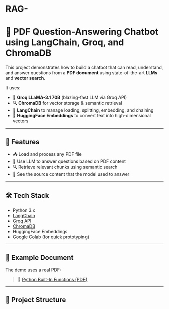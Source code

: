 # RAG-
# 🤖 PDF Question-Answering Chatbot using LangChain, Groq, and ChromaDB

This project demonstrates how to build a chatbot that can read, understand, and answer questions from a **PDF document** using state-of-the-art **LLMs** and **vector search**.

It uses:
- 🧠 **Groq LLaMA-3.1 70B** (blazing-fast LLM via Groq API)
- 🔍 **ChromaDB** for vector storage & semantic retrieval
- 🧱 **LangChain** to manage loading, splitting, embedding, and chaining
- 🧾 **HuggingFace Embeddings** to convert text into high-dimensional vectors

---

## 🚀 Features

- 📥 Load and process any PDF file
- 🧠 Use LLM to answer questions based on PDF content
- 🔍 Retrieve relevant chunks using semantic search
- 📎 See the source content that the model used to answer

---

## 🛠️ Tech Stack

- Python 3.x
- [LangChain](https://www.langchain.com/)
- [Groq API](https://console.groq.com/)
- [ChromaDB](https://www.trychroma.com/)
- HuggingFace Embeddings
- Google Colab (for quick prototyping)

---

## 📄 Example Document

The demo uses a real PDF:

> 📎 [Python Built-In Functions (PDF)](https://dspmuranchi.ac.in/pdf/Blog/Python%20Built-In%20Functions.pdf)

---

## 📂 Project Structure

